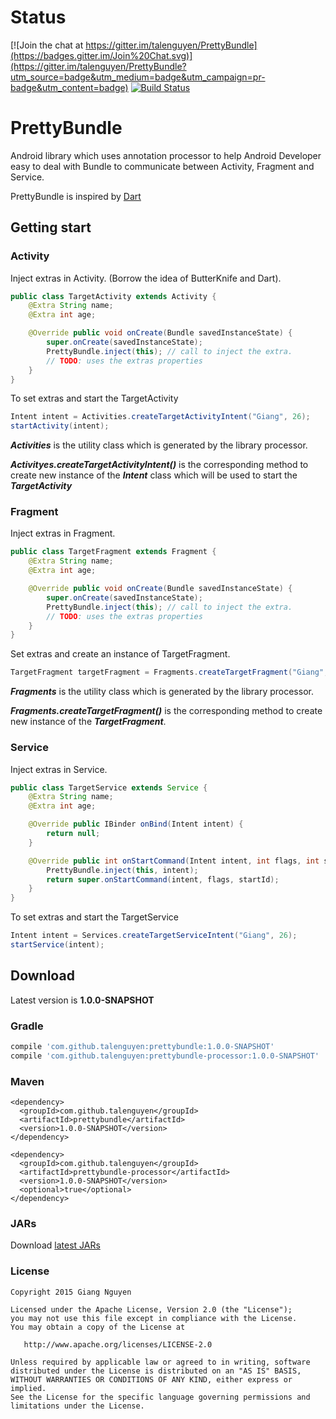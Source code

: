 # Status

[![Join the chat at https://gitter.im/talenguyen/PrettyBundle](https://badges.gitter.im/Join%20Chat.svg)](https://gitter.im/talenguyen/PrettyBundle?utm_source=badge&utm_medium=badge&utm_campaign=pr-badge&utm_content=badge)
[![Build Status](https://travis-ci.org/talenguyen/PrettyBundle.svg?branch=development)](https://travis-ci.org/talenguyen/PrettyBundle)
# PrettyBundle
Android library which uses annotation processor to help Android Developer easy to deal with Bundle to communicate between Activity, Fragment and Service.

PrettyBundle is inspired by [Dart](https://github.com/f2prateek/dart)

## Getting start
### Activity
Inject extras in Activity. (Borrow the idea of ButterKnife and Dart).
```java
public class TargetActivity extends Activity {
    @Extra String name;
    @Extra int age;

    @Override public void onCreate(Bundle savedInstanceState) {
        super.onCreate(savedInstanceState);
        PrettyBundle.inject(this); // call to inject the extra.
        // TODO: uses the extras properties
    }
}
```
To set extras and start the TargetActivity
```java
Intent intent = Activities.createTargetActivityIntent("Giang", 26);
startActivity(intent);
```
***Activities*** is the utility class which is generated by the library processor. 

***Activityes.createTargetActivityIntent()*** is the corresponding method to create new instance of the ***Intent*** class which will be used to start the ***TargetActivity***

### Fragment
Inject extras in Fragment. 
```java
public class TargetFragment extends Fragment {
    @Extra String name;
    @Extra int age;

    @Override public void onCreate(Bundle savedInstanceState) {
        super.onCreate(savedInstanceState);
        PrettyBundle.inject(this); // call to inject the extra.
        // TODO: uses the extras properties
    }
}
```
Set extras and create an instance of TargetFragment.
```java
TargetFragment targetFragment = Fragments.createTargetFragment("Giang", 26);
```
***Fragments*** is the utility class which is generated by the library processor. 

***Fragments.createTargetFragment()*** is the corresponding method to create new instance of the ***TargetFragment***.

### Service
Inject extras in Service.
```java
public class TargetService extends Service {
    @Extra String name;
    @Extra int age;

    @Override public IBinder onBind(Intent intent) {
        return null;
    }

    @Override public int onStartCommand(Intent intent, int flags, int startId) {
        PrettyBundle.inject(this, intent);
        return super.onStartCommand(intent, flags, startId);
    }
}
```
To set extras and start the TargetService
```java
Intent intent = Services.createTargetServiceIntent("Giang", 26);
startService(intent);
```

## Download
Latest version is **1.0.0-SNAPSHOT**

### Gradle
```gradle
compile 'com.github.talenguyen:prettybundle:1.0.0-SNAPSHOT'
compile 'com.github.talenguyen:prettybundle-processor:1.0.0-SNAPSHOT'
```

### Maven
```maven
<dependency>
  <groupId>com.github.talenguyen</groupId>
  <artifactId>prettybundle</artifactId>
  <version>1.0.0-SNAPSHOT</version>
</dependency>

<dependency>
  <groupId>com.github.talenguyen</groupId>
  <artifactId>prettybundle-processor</artifactId>
  <version>1.0.0-SNAPSHOT</version>
  <optional>true</optional>
</dependency>
```

### JARs
Download [latest JARs](https://github.com/talenguyen/PrettyBundle/releases)

### License

    Copyright 2015 Giang Nguyen

    Licensed under the Apache License, Version 2.0 (the "License");
    you may not use this file except in compliance with the License.
    You may obtain a copy of the License at

       http://www.apache.org/licenses/LICENSE-2.0

    Unless required by applicable law or agreed to in writing, software
    distributed under the License is distributed on an "AS IS" BASIS,
    WITHOUT WARRANTIES OR CONDITIONS OF ANY KIND, either express or implied.
    See the License for the specific language governing permissions and
    limitations under the License.
